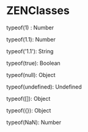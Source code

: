 # ZENClasses
typeof(1) :        Number

typeof(1.1):       Number

typeof('1.1'):     String      

typeof(true):      Boolean       

typeof(null):      Object      

typeof(undefined): Undefined       

typeof([]):        Object        

typeof({}):        Object        

typeof(NaN):       Number        


